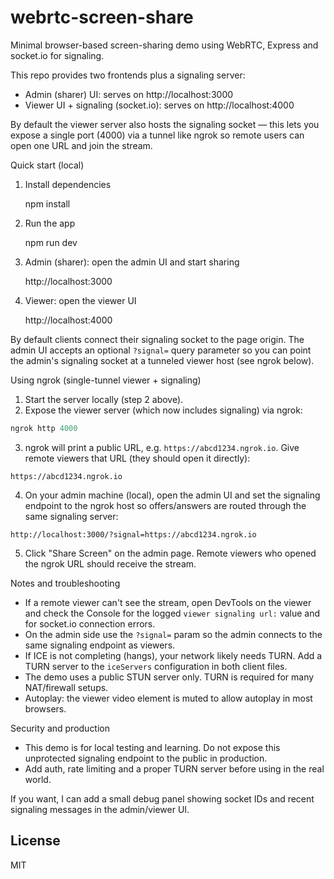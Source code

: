 # webrtc-screen-share
Minimal browser-based screen-sharing demo using WebRTC, Express and socket.io for signaling.

This repo provides two frontends plus a signaling server:
- Admin (sharer) UI: serves on http://localhost:3000
- Viewer UI + signaling (socket.io): serves on http://localhost:4000

By default the viewer server also hosts the signaling socket — this lets you expose a single port (4000) via a tunnel like ngrok so remote users can open one URL and join the stream.

Quick start (local)
1. Install dependencies

	npm install

2. Run the app

	npm run dev

3. Admin (sharer): open the admin UI and start sharing

	http://localhost:3000

4. Viewer: open the viewer UI

	http://localhost:4000

By default clients connect their signaling socket to the page origin. The admin UI accepts an optional `?signal=` query parameter so you can point the admin's signaling socket at a tunneled viewer host (see ngrok below).

Using ngrok (single-tunnel viewer + signaling)
1. Start the server locally (step 2 above).
2. Expose the viewer server (which now includes signaling) via ngrok:

```powershell
ngrok http 4000
```

3. ngrok will print a public URL, e.g. `https://abcd1234.ngrok.io`. Give remote viewers that URL (they should open it directly):

```
https://abcd1234.ngrok.io
```

4. On your admin machine (local), open the admin UI and set the signaling endpoint to the ngrok host so offers/answers are routed through the same signaling server:

```
http://localhost:3000/?signal=https://abcd1234.ngrok.io
```

5. Click "Share Screen" on the admin page. Remote viewers who opened the ngrok URL should receive the stream.

Notes and troubleshooting
- If a remote viewer can't see the stream, open DevTools on the viewer and check the Console for the logged `viewer signaling url:` value and for socket.io connection errors.
- On the admin side use the `?signal=` param so the admin connects to the same signaling endpoint as viewers.
- If ICE is not completing (hangs), your network likely needs TURN. Add a TURN server to the `iceServers` configuration in both client files.
- The demo uses a public STUN server only. TURN is required for many NAT/firewall setups.
- Autoplay: the viewer video element is muted to allow autoplay in most browsers.

Security and production
- This demo is for local testing and learning. Do not expose this unprotected signaling endpoint to the public in production.
- Add auth, rate limiting and a proper TURN server before using in the real world.

If you want, I can add a small debug panel showing socket IDs and recent signaling messages in the admin/viewer UI.

## License

MIT
